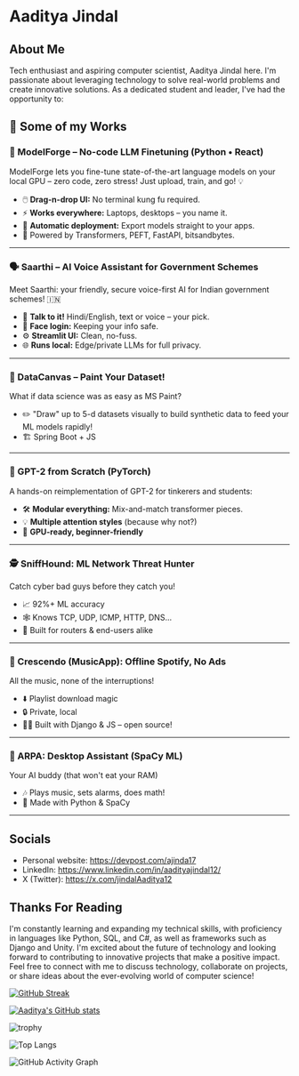 # Aaditya Jindal
## About Me
Tech enthusiast and aspiring computer scientist, Aaditya Jindal here. I'm passionate about leveraging technology to solve real-world problems and create innovative solutions.
As a dedicated student and leader, I've had the opportunity to:

## 🚀 Some of my Works

### 🧩 ModelForge – No-code LLM Finetuning (Python • React)
ModelForge lets you fine-tune state-of-the-art language models on your local GPU – zero code, zero stress! Just upload, train, and go! 💡
- 🖱️ **Drag-n-drop UI:** No terminal kung fu required.
- ⚡ **Works everywhere:** Laptops, desktops – you name it.
- 🤖 **Automatic deployment:** Export models straight to your apps.
- 🔌 Powered by Transformers, PEFT, FastAPI, bitsandbytes.

---

### 🗣️ Saarthi – AI Voice Assistant for Government Schemes
Meet Saarthi: your friendly, secure voice-first AI for Indian government schemes! 🇮🇳
- 💬 **Talk to it!** Hindi/English, text or voice – your pick.
- 🔐 **Face login:** Keeping your info safe.
- ⚙️ **Streamlit UI:** Clean, no-fuss.
- 🌐 **Runs local:** Edge/private LLMs for full privacy.

---

### 🎨 DataCanvas – Paint Your Dataset!
What if data science was as easy as MS Paint?
- ✏️ "Draw" up to 5-d datasets visually to build synthetic data to feed your ML models rapidly!
- 🏗️ Spring Boot + JS

---

### 🧠 GPT-2 from Scratch (PyTorch)
A hands-on reimplementation of GPT-2 for tinkerers and students:
- 🛠️ **Modular everything:** Mix-and-match transformer pieces.
- 💡 **Multiple attention styles** (because why not?)
- 🚀 **GPU-ready, beginner-friendly**

---

### 🕵️ SniffHound: ML Network Threat Hunter
Catch cyber bad guys before they catch you!
- 📈 92%+ ML accuracy
- 🕸️ Knows TCP, UDP, ICMP, HTTP, DNS...
- 🔬 Built for routers & end-users alike

---

### 🎵 Crescendo (MusicApp): Offline Spotify, No Ads
All the music, none of the interruptions!
- ⬇️ Playlist download magic
- 🔒 Private, local
- 🧑‍💻 Built with Django & JS – open source!

---

### 🤖 ARPA: Desktop Assistant (SpaCy ML)
Your AI buddy (that won't eat your RAM)
- 🎶 Plays music, sets alarms, does math!
- 🐍 Made with Python & SpaCy

---

## Socials
- Personal website: https://devpost.com/ajinda17
- LinkedIn: https://www.linkedin.com/in/aadityajindal12/
- X (Twitter): https://x.com/jindalAaditya12

## Thanks For Reading
I'm constantly learning and expanding my technical skills, with proficiency in languages like Python, SQL, and C#, as well as frameworks such as Django and Unity. I'm excited about the future of technology and looking forward to contributing to innovative projects that make a positive impact.
Feel free to connect with me to discuss technology, collaborate on projects, or share ideas about the ever-evolving world of computer science!


[![GitHub Streak](https://github-readme-streak-stats-nine-gilt.vercel.app/?user=RETR0-OS&theme=dracula&border_radius=10&date_format=M%20j%5B%2C%20Y%5D&mode=weekly)](https://git.io/streak-stats)

[![Aaditya's GitHub stats](https://github-readme-stats.vercel.app/api?username=RETR0-OS&show_icons=true&theme=dracula&show=reviews,prs_merged,prs_merged_percentage)](https://github.com/RETR0-OS/github-readme-stats)

![trophy](https://github-profile-trophy.vercel.app/?username=RETR0-OS&theme=dracula)

![Top Langs](https://github-readme-stats.vercel.app/api/top-langs/?username=RETR0-OS&layout=compact&theme=dracula)

![GitHub Activity Graph](https://github-readme-activity-graph.vercel.app/graph?username=RETR0-OS&theme=dracula)


